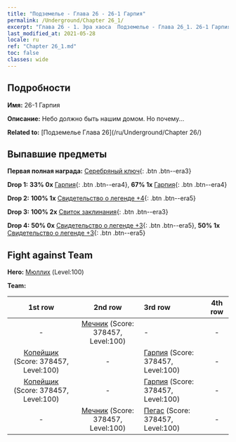 ```yaml
---
title: "Подземелье - Глава 26 - 26-1 Гарпия"
permalink: /Underground/Chapter 26_1/
excerpt: "Глава 26 - 1. Эра хаоса  Подземелье - Глава 26_1. 26-1 Гарпия"
last_modified_at: 2021-05-28
locale: ru
ref: "Chapter 26_1.md"
toc: false
classes: wide
---
```


## Подробности

 **Имя:** 26-1 Гарпия

 **Описание:** Небо должно быть нашим домом. Но почему...

 **Related to:** [Подземелье Глава 26](/ru/Underground/Chapter 26/)

## Выпавшие предметы

 **Первая полная награда:** [Серебряный ключ](/ItemsRU/con_693/){: .btn .btn--era3}

 **Drop 1:** **33% 0x** [Гарпия](/ItemsRU/unt_245/){: .btn .btn--era4}, **67% 1x** [Гарпия](/ItemsRU/unt_245/){: .btn .btn--era4}

 **Drop 2:** **100% 1x** [Свидетельство о легенде +4](/ItemsRU/mat_95/){: .btn .btn--era5}

 **Drop 3:** **100% 2x** [Свиток заклинания](/ItemsRU/con_694/){: .btn .btn--era3}

 **Drop 4:** **50% 0x** [Свидетельство о легенде +3](/ItemsRU/mat_88/){: .btn .btn--era5}, **50% 1x** [Свидетельство о легенде +3](/ItemsRU/mat_88/){: .btn .btn--era5}


## Fight against Team
 **Hero:** [Мюллих](/ru/heroes/Mullich/) (Level:100)

 **Team:**


  | 1st row | 2nd row | 3rd row | 4th row |
  |:----:|:----:|:----|:----:|
  | - | [Мечник](/ru/units/Swordsman/) (Score: 378457, Level:100)  | - | - |
  | [Копейщик](/ru/units/Pikeman/) (Score: 378457, Level:100)  | - | [Гарпия](/ru/units/Harpy/) (Score: 378457, Level:100)  | - |
  | [Копейщик](/ru/units/Pikeman/) (Score: 378457, Level:100)  | - | [Гарпия](/ru/units/Harpy/) (Score: 378457, Level:100)  | - |
  | - | [Мечник](/ru/units/Swordsman/) (Score: 378457, Level:100)  | [Пегас](/ru/units/Pegasus/) (Score: 378457, Level:100)  | - |


